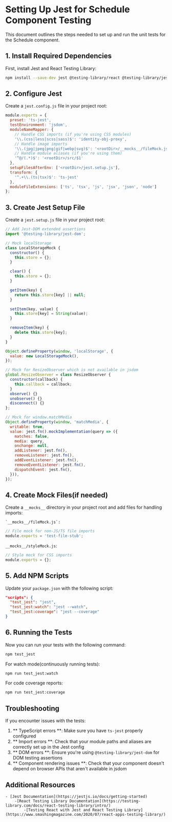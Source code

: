 # Setting Up Jest for Schedule Component Testing

This document outlines the steps needed to set up and run the unit tests for the Schedule component.

## 1. Install Required Dependencies

First, install Jest and React Testing Library:

```bash
npm install --save-dev jest @testing-library/react @testing-library/jest-dom @testing-library/user-event jest-environment-jsdom
```

## 2. Configure Jest

Create a `jest.config.js` file in your project root:

```javascript
module.exports = {
  preset: 'ts-jest',
  testEnvironment: 'jsdom',
  moduleNameMapper: {
    // Handle CSS imports (if you're using CSS modules)
    '\\.(css|less|scss|sass)$': 'identity-obj-proxy',
    // Handle image imports
    '\\.(jpg|jpeg|png|gif|webp|svg)$': '<rootDir>/__mocks__/fileMock.js',
    // Handle module aliases (if you're using them)
    '^@/(.*)$': '<rootDir>/src/$1'
  },
  setupFilesAfterEnv: ['<rootDir>/jest.setup.js'],
  transform: {
    '^.+\\.(ts|tsx)$': 'ts-jest'
  },
  moduleFileExtensions: ['ts', 'tsx', 'js', 'jsx', 'json', 'node']
};
```

## 3. Create Jest Setup File

Create a `jest.setup.js` file in your project root:

```javascript
// Add Jest-DOM extended assertions
import '@testing-library/jest-dom';

// Mock localStorage
class LocalStorageMock {
  constructor() {
    this.store = {};
  }

  clear() {
    this.store = {};
  }

  getItem(key) {
    return this.store[key] || null;
  }

  setItem(key, value) {
    this.store[key] = String(value);
  }

  removeItem(key) {
    delete this.store[key];
  }
}

Object.defineProperty(window, 'localStorage', {
  value: new LocalStorageMock(),
});

// Mock for ResizeObserver which is not available in jsdom
global.ResizeObserver = class ResizeObserver {
  constructor(callback) {
    this.callback = callback;
  }
  observe() {}
  unobserve() {}
  disconnect() {}
};

// Mock for window.matchMedia
Object.defineProperty(window, 'matchMedia', {
  writable: true,
  value: jest.fn().mockImplementation(query => ({
    matches: false,
    media: query,
    onchange: null,
    addListener: jest.fn(),
    removeListener: jest.fn(),
    addEventListener: jest.fn(),
    removeEventListener: jest.fn(),
    dispatchEvent: jest.fn(),
  })),
});
```

## 4. Create Mock Files(if needed)

Create a `__mocks__` directory in your project root and add files for handling imports:

    `__mocks__/fileMock.js`:
```javascript
// File mock for non-JS/TS file imports
module.exports = 'test-file-stub';
```

`__mocks__/styleMock.js`:
```javascript
// Style mock for CSS imports
module.exports = {};
```

## 5. Add NPM Scripts

Update your `package.json` with the following script:

```json
"scripts": {
  "test_jest": "jest",
  "test_jest:watch": "jest --watch",
  "test_jest:coverage": "jest --coverage"
}
```

## 6. Running the Tests

Now you can run your tests with the following command:

```bash
npm test_jest
```

For watch mode(continuously running tests):

```bash
npm run test_jest:watch
```

For code coverage reports:

```bash
npm run test_jest:coverage
```

## Troubleshooting

If you encounter issues with the tests:

1. ** TypeScript errors **: Make sure you have `ts-jest` properly configured
2. ** Import errors **: Check that your module paths and aliases are correctly set up in the Jest config
3. ** DOM errors **: Ensure you're using `@testing-library/jest-dom` for DOM testing assertions
4. ** Component rendering issues **: Check that your component doesn't depend on browser APIs that aren't available in jsdom

## Additional Resources

    - [Jest Documentation](https://jestjs.io/docs/getting-started)
        -[React Testing Library Documentation](https://testing-library.com/docs/react-testing-library/intro/)
            -[Testing React with Jest and React Testing Library](https://www.smashingmagazine.com/2020/07/react-apps-testing-library/)